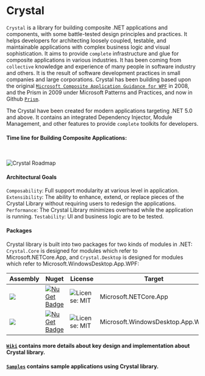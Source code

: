 # Crystal

```Crystal``` is a library for building composite .NET applications and components, with some battle-tested design principles and practices. It helps developers for architecting loosely coupled, testable, and maintainable applications with complex business logic and visual sophistication. It aims to provide ```complete``` infrastructure and glue for composite applications in various industries. It has been coming from ```collective``` knowledge and experience of many people in software industry and others. It is the result of software development practices in small companies and large corporations. Crystal has been building based upon the original <a href="https://www.microsoft.com/en-us/download/details.aspx?id=22379">```Microsoft Composite Application Guidance for WPF```</a> in 2008, and the Prism in 2009 under Microsoft Patterns and Practices, and now in Github <a href="https://github.com/prism">```Prism```</a>.

The Crystal have been created for modern applications targeting .NET 5.0 and above. It contains an integrated Dependency Injector, Module Management, and other features to provide ```complete``` toolkits for developers.
<br/>

#### Time line for Building Composite Applications: ####
<br/>

![Crystal Roadmap](https://github.com/jinhuca/Crystal/blob/master/Documentation/Crystal%20TimeLine.svg)
<br/>

#### Architectural Goals
`Composability`: Full support modularity at various level in application.
`Extensibility`: The ability to enhance, extend, or replace pieces of the Crystal Library without requiring users to redesign the applications.
`Performance`: The Crystal Library minimizes overhead while the application is running.
`Testability`: UI and business logic are to be tested.

#### Packages ####
Crystal library is built into two packages for two kinds of modules in .NET: `Crystal.Core` is designed for modules which refer to Microsoft.NETCore.App, and `Crystal.Desktop` is designed for modules which refer to Microsoft.WindowsDesktop.App.WPF:</br>

| Assembly | Nuget | License | Target |
| ----- | ----- | ----- | ----- | 
| <a href="https://www.nuget.org/packages/Crystal.Core/">![](https://img.shields.io/badge/Crystal-Core-red)</a> | [![NuGet Badge](https://buildstats.info/nuget/Crystal.Core)](https://www.nuget.org/packages/Crystal.Core/) | ![License: MIT](https://img.shields.io/badge/license-MIT-blue) | Microsoft.NETCore.App |
| <a href="https://www.nuget.org/packages/Crystal.Desktop/">![](https://img.shields.io/badge/Crystal-Desktop-orange)</a> | [![NuGet Badge](https://buildstats.info/nuget/Crystal.Desktop)](https://www.nuget.org/packages/Crystal.Desktop/) | ![License: MIT](https://img.shields.io/badge/license-MIT-blue) | Microsoft.WindowsDesktop.App.WPF |

#### [`Wiki`](https://github.com/jinhuca/Crystal/wiki) contains more details about key design and implementation about Crystal library.
#### [`Samples`](https://github.com/jinhuca/Crystal.Samples) contains sample applications using Crystal library.
